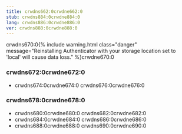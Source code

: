 ```yaml
---
title: crwdns662:0crwdne662:0
stub: crwdns884:0crwdne884:0
lang: crwdns886:0crwdne886:0
ver: crwdns888:0crwdne888:0
---
```


crwdns670:0{% include warning.html class="danger" message="Reinstalling Authenticator with your storage location set to 'local' will cause data loss." %}crwdne670:0

### crwdns672:0crwdne672:0

- crwdns674:0crwdne674:0 crwdns676:0crwdne676:0

### crwdns678:0crwdne678:0

- crwdns680:0crwdne680:0 crwdns682:0crwdne682:0
- crwdns684:0crwdne684:0 crwdns686:0crwdne686:0
- crwdns688:0crwdne688:0 crwdns690:0crwdne690:0